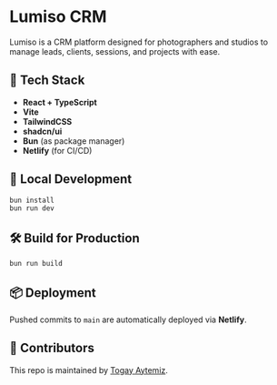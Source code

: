 # Lumiso CRM

Lumiso is a CRM platform designed for photographers and studios to manage leads, clients, sessions, and projects with ease.

## 🔧 Tech Stack

- **React + TypeScript**
- **Vite**
- **TailwindCSS**
- **shadcn/ui**
- **Bun** (as package manager)
- **Netlify** (for CI/CD)

## 🚀 Local Development

```bash
bun install
bun run dev
```

## 🛠 Build for Production

```bash
bun run build
```

## 📦 Deployment

Pushed commits to `main` are automatically deployed via **Netlify**.

## 🤝 Contributors

This repo is maintained by [Togay Aytemiz](https://github.com/togay-aytemiz).
